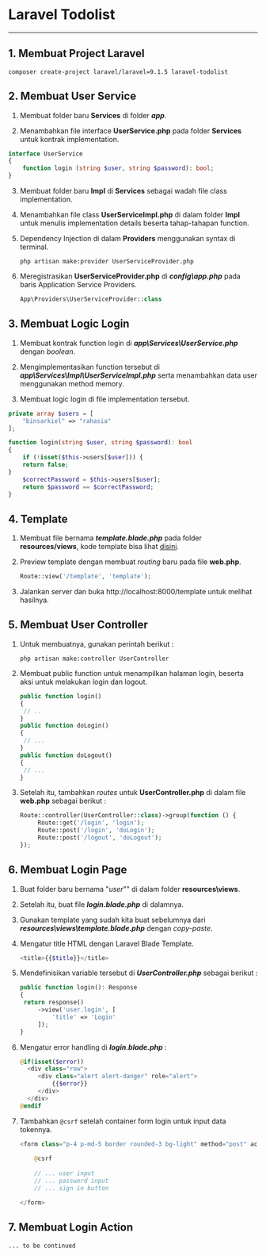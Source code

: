 Laravel Todolist<a name="TOP"></a>
================

- - - -

## 1. Membuat Project Laravel ##

    composer create-project laravel/laravel=9.1.5 laravel-todolist


## 2. Membuat User Service ##

1. Membuat folder baru **Services** di folder ***app***.

2. Menambahkan file interface **UserService.php** pada folder **Services** untuk kontrak implementation.

```php
interface UserService
{
    function login (string $user, string $password): bool;
}
```

3. Membuat folder baru **Impl** di **Services** sebagai wadah file class implementation.

4. Menambahkan file class **UserServiceImpl.php** di dalam folder **Impl** untuk menulis implementation details beserta tahap-tahapan function.

5. Dependency Injection di dalam **Providers** menggunakan syntax di terminal.

       php artisan make:provider UserServiceProvider.php

6. Meregistrasikan **UserServiceProvider.php** di ***config\app.php*** pada baris Application Service Providers.

    ```php
    App\Providers\UserServiceProvider::class
    ```

## 3. Membuat Logic Login ##

1. Membuat kontrak function login di ***app\Services\UserService.php*** dengan *boolean*.

2. Mengimplementasikan function tersebut di ***app\Services\Impl\UserServiceImpl.php*** serta menambahkan data user menggunakan method memory.

3. Membuat logic login di file implementation tersebut.
```php
private array $users = [
    "binsarkiel" => "rahasia"
];

function login(string $user, string $password): bool
{
    if (!isset($this->users[$user])) {
    return false;
}
    $correctPassword = $this->users[$user];
    return $password == $correctPassword;
}
```
        
## 4. Template ##

1. Membuat file bernama ***template.blade.php*** pada folder **resources/views**, kode template bisa lihat [disini](https://github.com/binsarkiel/laravel-todolist/blob/master/resources/views/template.blade.php).

2. Preview template dengan membuat *routing* baru pada file **web.php**.
    ```php
    Route::view('/template', 'template');
    ```

3. Jalankan server dan buka http://localhost:8000/template untuk melihat hasilnya.


## 5. Membuat User Controller ##

1. Untuk membuatnya, gunakan perintah berikut :

   ```
   php artisan make:controller UserController
   ```

2. Membuat public function untuk menampilkan halaman login, beserta aksi untuk melakukan login dan logout.
   
   ```php
   public function login()
   {
    // ..
   }
   public function doLogin()
   {
    // ...
   }
   public function doLogout()
   {
    // ...
   }
   ```

3. Setelah itu, tambahkan *routes* untuk **UserController.php** di dalam file **web.php** sebagai berikut : 

   ```php
   Route::controller(UserController::class)->group(function () {
        Route::get('/login', 'login');
        Route::post('/login', 'doLogin');
        Route::post('/logout', 'doLogout');
   });
   ```

## 6. Membuat Login Page ##

1. Buat folder baru bernama "*user*"" di dalam folder **resources\views**.

2. Setelah itu, buat file ***login.blade.php*** di dalamnya. 

3. Gunakan template yang sudah kita buat sebelumnya dari ***resources\views\template.blade.php*** dengan *copy-paste*.

5. Mengatur title HTML dengan Laravel Blade Template.
   ```php
   <title>{{$title}}</title>
   ```

6. Mendefinisikan variable tersebut di ***UserController.php*** sebagai berikut :
   ```php
   public function login(): Response
   {
    return response()
        ->view('user.login', [
            'title' => 'Login'
        ]);
   }
   ```

7. Mengatur error handling di ***login.blade.php*** :
   ```php
   @if(isset($error))
     <div class="row">
        <div class="alert alert-danger" role="alert">
            {{$error}}
        </div>
     </div>
   @endif
   ```

8. Tambahkan `@csrf` setelah container form login untuk input data tokennya.
    ```php
    <form class="p-4 p-md-5 border rounded-3 bg-light" method="post" action="/login">
        
        @csrf
        
        // ... user input
        // ... password input
        // ... sign in button
    
    </form>
    ```
 
 ## 7. Membuat Login Action

    ... to be continued